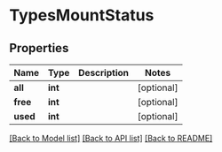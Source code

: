 # TypesMountStatus

## Properties
Name | Type | Description | Notes
------------ | ------------- | ------------- | -------------
**all** | **int** |  | [optional] 
**free** | **int** |  | [optional] 
**used** | **int** |  | [optional] 

[[Back to Model list]](../README.md#documentation-for-models) [[Back to API list]](../README.md#documentation-for-api-endpoints) [[Back to README]](../README.md)

